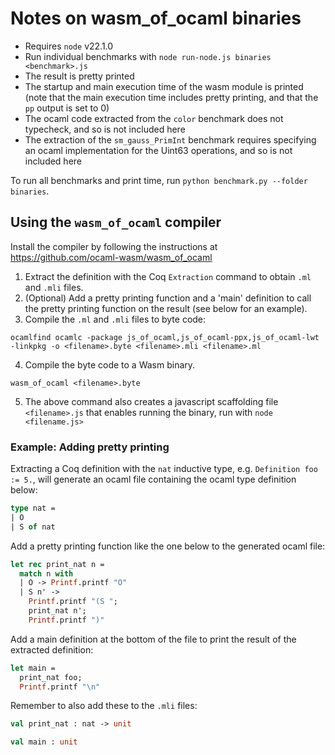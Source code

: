 # Notes on wasm_of_ocaml binaries

- Requires `node` v22.1.0
- Run individual benchmarks with `node run-node.js binaries <benchmark>.js`
- The result is pretty printed
- The startup and main execution time of the wasm module is printed (note that the main execution time includes pretty printing, and that the `pp` output is set to 0)
- The ocaml code extracted from the `color` benchmark does not typecheck, and so is not included here
- The extraction of the `sm_gauss_PrimInt` benchmark requires specifying an ocaml implementation for the Uint63 operations, and so is not included here

To run all benchmarks and print time, run `python benchmark.py --folder binaries`.

## Using the `wasm_of_ocaml` compiler

Install the compiler by following the instructions at <https://github.com/ocaml-wasm/wasm_of_ocaml>

1. Extract the definition with the Coq `Extraction` command to obtain `.ml` and `.mli` files.
2. (Optional) Add a pretty printing function and a 'main' definition to call the pretty printing function on the result (see below for an example).
3. Compile the `.ml` and `.mli` files to byte code:
 ```
 ocamlfind ocamlc -package js_of_ocaml,js_of_ocaml-ppx,js_of_ocaml-lwt -linkpkg -o <filename>.byte <filename>.mli <filename>.ml
 ```
4. Compile the byte code to a Wasm binary.
 ```
 wasm_of_ocaml <filename>.byte
 ```
5. The above command also creates a javascript scaffolding file `<filename>.js` that enables running the binary, run with `node <filename.js>`

### Example: Adding pretty printing

Extracting a Coq definition with the `nat` inductive type, e.g. `Definition foo := 5.`, will generate an ocaml file containing the ocaml type definition below:
``` ocaml
type nat =
| O
| S of nat
```

Add a pretty printing function like the one below to the generated ocaml file:
``` ocaml
let rec print_nat n =
  match n with
  | O -> Printf.printf "O"
  | S n' ->
    Printf.printf "(S ";
    print_nat n';
    Printf.printf ")"
```

Add a main definition at the bottom of the file to print the result of the extracted definition:
``` ocaml
let main =
  print_nat foo;
  Printf.printf "\n"
```

Remember to also add these to the `.mli` files:
``` ocaml
val print_nat : nat -> unit

val main : unit
```

